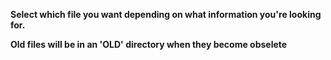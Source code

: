 **Select which file you want depending on what information you're looking for.**

**Old files will be in an 'OLD' directory when they become obselete**
